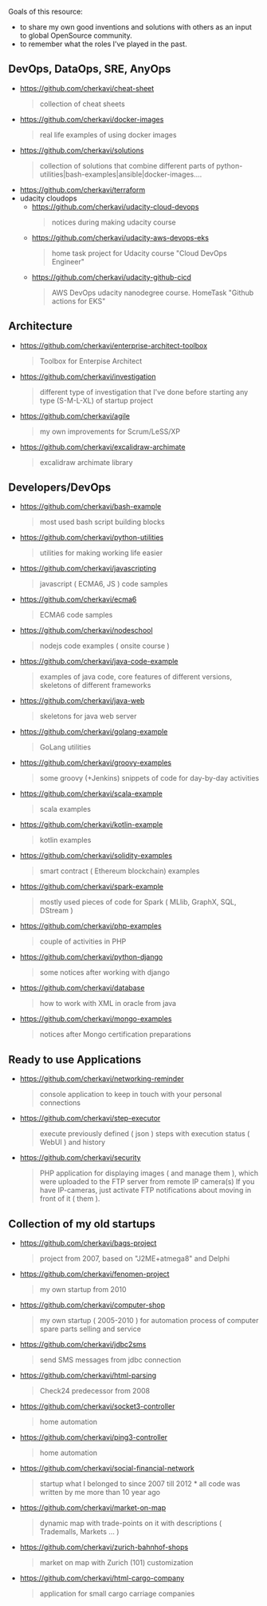 Goals of this resource:
* to share my own good inventions and solutions with others as an input to global OpenSource community.
* to remember what the roles I've played in the past.

## DevOps, DataOps, SRE,  AnyOps
* https://github.com/cherkavi/cheat-sheet	
  > collection of cheat sheets
* https://github.com/cherkavi/docker-images
  > real life examples of using docker images
* https://github.com/cherkavi/solutions	
  > collection of solutions that combine different parts of python-utilities|bash-examples|ansible|docker-images....	
* https://github.com/cherkavi/terraform
* udacity cloudops
  * https://github.com/cherkavi/udacity-cloud-devops	
    > notices during making udacity course
  * https://github.com/cherkavi/udacity-aws-devops-eks	
    > home task project for Udacity course "Cloud DevOps Engineer"
  * https://github.com/cherkavi/udacity-github-cicd	
    > AWS DevOps udacity nanodegree course. HomeTask "Github actions for EKS"	


## Architecture
* https://github.com/cherkavi/enterprise-architect-toolbox	
  > Toolbox for Enterpise Architect
* https://github.com/cherkavi/investigation
  > different type of investigation that I've done before starting any type (S-M-L-XL) of startup project
* https://github.com/cherkavi/agile
  > my own improvements for Scrum/LeSS/XP
* https://github.com/cherkavi/excalidraw-archimate
  > excalidraw archimate library

## Developers/DevOps
* https://github.com/cherkavi/bash-example	
  > most used bash script building blocks
* https://github.com/cherkavi/python-utilities
  > utilities for making working life easier
* https://github.com/cherkavi/javascripting	
  > javascript ( ECMA6, JS ) code samples
* https://github.com/cherkavi/ecma6
  > ECMA6 code samples
* https://github.com/cherkavi/nodeschool
  > nodejs code examples ( onsite course )
* https://github.com/cherkavi/java-code-example	
  > examples of java code, core features of different versions, skeletons of different frameworks
* https://github.com/cherkavi/java-web	
  > skeletons for java web server
* https://github.com/cherkavi/golang-example
  > GoLang utilities
* https://github.com/cherkavi/groovy-examples	
  > some groovy (+Jenkins) snippets of code for day-by-day activities
* https://github.com/cherkavi/scala-example
  > scala examples
* https://github.com/cherkavi/kotlin-example
  > kotlin examples
* https://github.com/cherkavi/solidity-examples
  > smart contract ( Ethereum blockchain) examples
* https://github.com/cherkavi/spark-example
  > mostly used pieces of code for Spark ( MLlib, GraphX, SQL, DStream )
* https://github.com/cherkavi/php-examples
  > couple of activities in PHP
* https://github.com/cherkavi/python-django
  > some notices after working with django
* https://github.com/cherkavi/database
  > how to work with XML in oracle from java
* https://github.com/cherkavi/mongo-examples
  > notices after Mongo certification preparations

## Ready to use Applications
* https://github.com/cherkavi/networking-reminder	
  > console application to keep in touch with your personal connections	
* https://github.com/cherkavi/step-executor
  > execute previously defined ( json ) steps with execution status ( WebUI ) and history
* https://github.com/cherkavi/security
  > PHP application for displaying images ( and manage them ), which were uploaded to the FTP server from remote IP camera(s)
  > If you have IP-cameras, just activate FTP notifications about moving in front of it ( them ).

## Collection of my old startups
* https://github.com/cherkavi/bags-project	
  > project from 2007, based on "J2ME+atmega8" and Delphi
* https://github.com/cherkavi/fenomen-project	
  > my own startup from 2010
* https://github.com/cherkavi/computer-shop
  > my own startup ( 2005-2010 ) for automation process of computer spare parts selling and service
* https://github.com/cherkavi/jdbc2sms
  > send SMS messages from jdbc connection
* https://github.com/cherkavi/html-parsing
  > Check24 predecessor from 2008
* https://github.com/cherkavi/socket3-controller
  > home automation 
* https://github.com/cherkavi/ping3-controller
  > home automation 
* https://github.com/cherkavi/social-financial-network
  > startup what I belonged to since 2007 till 2012 *
  > all code was written by me more than 10 year ago
* https://github.com/cherkavi/market-on-map
  > dynamic map with trade-points on it with descriptions ( Trademalls, Markets ... )
* https://github.com/cherkavi/zurich-bahnhof-shops
  > market on map with Zurich (101) customization
* https://github.com/cherkavi/html-cargo-company
  > application for small cargo carriage companies 
